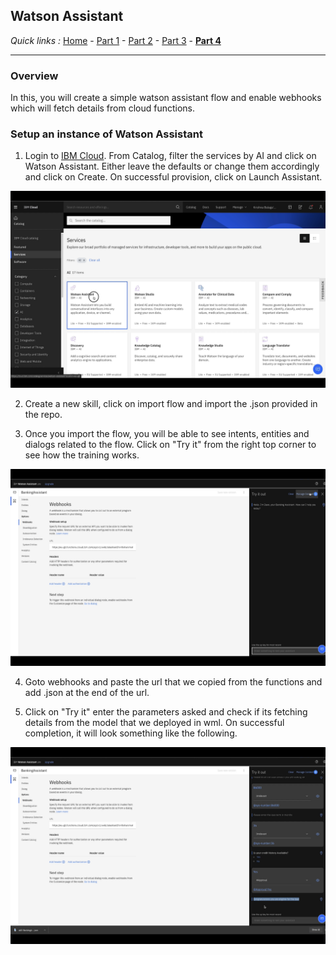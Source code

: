 ## Watson Assistant

*Quick links :*
[Home](/README.md) - [Part 1](https://github.com/krishnac7/Smart-FAQ-Assistant/tree/master/Part1-Wml) - [Part 2](https://github.com/krishnac7/Smart-FAQ-Assistant/tree/master/Part2-Discovery) - [Part 3](https://github.com/krishnac7/Smart-FAQ-Assistant/tree/master/Part4-Functions) - [**Part 4**](https://github.com/krishnac7/Smart-FAQ-Assistant/tree/master/Part5-Assistant)
***


### Overview

In this, you will create a simple watson assistant flow and enable webhooks which will fetch details from cloud functions.

### Setup an instance of Watson Assistant

1. Login to [IBM Cloud](https://cloud.ibm.com/login). From Catalog, filter the services by AI and click on Watson Assistant. Either leave the defaults or change them accordingly and click on Create. On successful provision, click on Launch Assistant.

![](../Media/imga/img-01.png)

2. Create a new skill, click on import flow and import the .json provided in the repo.

3. Once you import the flow, you will be able to see intents, entities and dialogs related to the flow. Click on "Try it" from the right top corner to see how the training works.

![](../Media/imga/img-02.png)

4. Goto webhooks and paste the url that we copied from the functions and add .json at the end of the url.

5. Click on "Try it" enter the parameters asked and check if its fetching details from the model that we deployed in wml. On successful completion, it will look something like the following.

![](../Media/imga/img-03.png)
